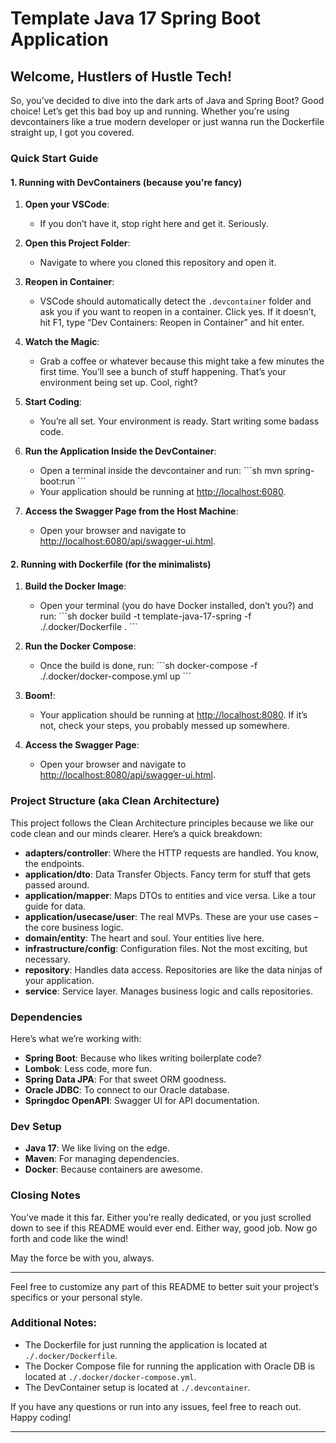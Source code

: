 # Template Java 17 Spring Boot Application

## Welcome, Hustlers of Hustle Tech!

So, you’ve decided to dive into the dark arts of Java and Spring Boot? Good choice! Let’s get this bad boy up and running. Whether you’re using devcontainers like a true modern developer or just wanna run the Dockerfile straight up, I got you covered.

### Quick Start Guide

#### 1. Running with DevContainers (because you're fancy)

1. **Open your VSCode**:

   - If you don’t have it, stop right here and get it. Seriously.

2. **Open this Project Folder**:

   - Navigate to where you cloned this repository and open it.

3. **Reopen in Container**:

   - VSCode should automatically detect the `.devcontainer` folder and ask you if you want to reopen in a container. Click yes. If it doesn’t, hit F1, type “Dev Containers: Reopen in Container” and hit enter.

4. **Watch the Magic**:

   - Grab a coffee or whatever because this might take a few minutes the first time. You’ll see a bunch of stuff happening. That’s your environment being set up. Cool, right?

5. **Start Coding**:

   - You’re all set. Your environment is ready. Start writing some badass code.

6. **Run the Application Inside the DevContainer**:

   - Open a terminal inside the devcontainer and run:
     \```sh
     mvn spring-boot:run
     \```
   - Your application should be running at [http://localhost:6080](http://localhost:6080).

7. **Access the Swagger Page from the Host Machine**:
   - Open your browser and navigate to [http://localhost:6080/api/swagger-ui.html](http://localhost:6080/api/swagger-ui.html).

#### 2. Running with Dockerfile (for the minimalists)

1. **Build the Docker Image**:

   - Open your terminal (you do have Docker installed, don’t you?) and run:
     \```sh
     docker build -t template-java-17-spring -f ./.docker/Dockerfile .
     \```

2. **Run the Docker Compose**:

   - Once the build is done, run:
     \```sh
     docker-compose -f ./.docker/docker-compose.yml up
     \```

3. **Boom!**:

   - Your application should be running at [http://localhost:8080](http://localhost:8080). If it’s not, check your steps, you probably messed up somewhere.

4. **Access the Swagger Page**:
   - Open your browser and navigate to [http://localhost:8080/api/swagger-ui.html](http://localhost:8080/api/swagger-ui.html).

### Project Structure (aka Clean Architecture)

This project follows the Clean Architecture principles because we like our code clean and our minds clearer. Here’s a quick breakdown:

- **adapters/controller**: Where the HTTP requests are handled. You know, the endpoints.
- **application/dto**: Data Transfer Objects. Fancy term for stuff that gets passed around.
- **application/mapper**: Maps DTOs to entities and vice versa. Like a tour guide for data.
- **application/usecase/user**: The real MVPs. These are your use cases – the core business logic.
- **domain/entity**: The heart and soul. Your entities live here.
- **infrastructure/config**: Configuration files. Not the most exciting, but necessary.
- **repository**: Handles data access. Repositories are like the data ninjas of your application.
- **service**: Service layer. Manages business logic and calls repositories.

### Dependencies

Here’s what we’re working with:

- **Spring Boot**: Because who likes writing boilerplate code?
- **Lombok**: Less code, more fun.
- **Spring Data JPA**: For that sweet ORM goodness.
- **Oracle JDBC**: To connect to our Oracle database.
- **Springdoc OpenAPI**: Swagger UI for API documentation.

### Dev Setup

- **Java 17**: We like living on the edge.
- **Maven**: For managing dependencies.
- **Docker**: Because containers are awesome.

### Closing Notes

You’ve made it this far. Either you’re really dedicated, or you just scrolled down to see if this README would ever end. Either way, good job. Now go forth and code like the wind!

May the force be with you, always.

---

Feel free to customize any part of this README to better suit your project’s specifics or your personal style.

### Additional Notes:

- The Dockerfile for just running the application is located at `./.docker/Dockerfile`.
- The Docker Compose file for running the application with Oracle DB is located at `./.docker/docker-compose.yml`.
- The DevContainer setup is located at `./.devcontainer`.

If you have any questions or run into any issues, feel free to reach out. Happy coding!

---
